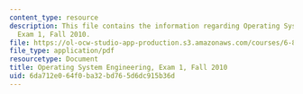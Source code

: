 ```yaml
---
content_type: resource
description: This file contains the information regarding Operating System Engineering,
  Exam 1, Fall 2010.
file: https://ol-ocw-studio-app-production.s3.amazonaws.com/courses/6-828-operating-system-engineering-fall-2012/6da712e064f0ba32bd765d6dc915b36d_MIT6_828F12_q10_1.pdf
file_type: application/pdf
resourcetype: Document
title: Operating System Engineering, Exam 1, Fall 2010
uid: 6da712e0-64f0-ba32-bd76-5d6dc915b36d
---
```

